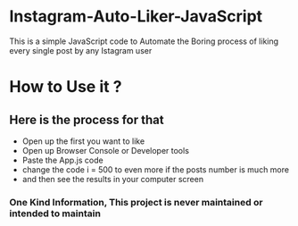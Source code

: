 # Instagram-Auto-Liker-JavaScript
This is a simple JavaScript code to Automate the Boring process of liking every single post by any Istagram user
# How to Use it ?
## Here is the process for that 
- Open up the first you want to like 
- Open up Browser Console or Developer tools 
- Paste the App.js code 
- change the code i = 500 to even more if the posts number is much more 
- and then see the results in your computer screen 

### One Kind Information, This project is never maintained or intended to maintain
